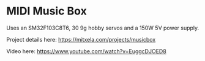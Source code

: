 # MIDI Music Box

Uses an SM32F103C8T6, 30 9g hobby servos and a 150W 5V power supply. 

Project details here: https://mitxela.com/projects/musicbox

Video here: https://www.youtube.com/watch?v=EuggcDJOED8

